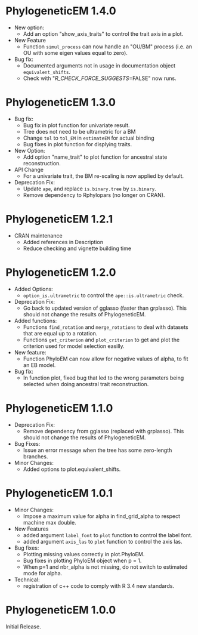 # PhylogeneticEM 1.4.0
* New option:
  * Add an option "show_axis_traits" to control the trait axis in a plot.
* New Feature
  * Function `simul_process` can now handle an "OU/BM" process (i.e. an OU with
  some eigen values equal to zero).
* Bug fix:
  * Documented arguments not in usage in documentation object `equivalent_shifts`.
  * Check with "_R_CHECK_FORCE_SUGGESTS_=FALSE" now runs.

# PhylogeneticEM 1.3.0
* Bug fix:
  * Bug fix in plot function for univariate result.
  * Tree does not need to be ultrametric for a BM
  * Change `tol` to `tol_EM` in `estimateEM` for actual binding
  * Bug fixes in plot function for displying traits.
* New Option:
  * Add option "name_trait" to plot function for ancestral state reconstruction.
* API Change
  * For a univariate trait, the BM re-scaling is now applied by default.
* Deprecation Fix:
  * Update `ape`, and replace `is.binary.tree` by `is.binary`.
  * Remove dependency to Rphylopars (no longer on CRAN).

# PhylogeneticEM 1.2.1
* CRAN maintenance
  * Added references in Description
  * Reduce checking and vignette building time

# PhylogeneticEM 1.2.0
* Added Options:
    * `option_is.ultrametric` to control the `ape::is.ultrametric` check.
* Deprecation Fix:
    * Go back to updated version of gglasso (faster than grplasso). 
    This should not change the results of PhylogeneticEM.
* Added functions:
    * Functions `find_rotation` and `merge_rotations` to deal with datasets that are
    equal up to a rotation.
    * Functions `get_criterion` and `plot_criterion` to get and plot the criterion used
    for model selection easilly.
* New feature:
    * Function PhyloEM can now allow for negative values of alpha, to fit an EB model.
* Bug fix:
    * In function plot, fixed bug that led to the wrong parameters being selected when 
    doing ancestral trait reconstruction.

# PhylogeneticEM 1.1.0
* Deprecation Fix:
    * Remove dependency from gglasso (replaced with grplasso). 
    This should not change the results of PhylogeneticEM.
* Bug Fixes:
    * Issue an error message when the tree has some zero-length branches.
* Minor Changes:
    * Added options to plot.equivalent_shifts.

# PhylogeneticEM 1.0.1
* Minor Changes:
    * Impose a maximum value for alpha in find_grid_alpha to respect machine max double.
* New Features
    * added argument `label_font` to `plot` function to control the label font.
    * added argument `axis_las` to `plot` function to control the axis las.
* Bug fixes:
    * Plotting missing values correctly in plot.PhyloEM.
    * Bug fixes in plotting PhyloEM object when p = 1.
    * When p=1 and nbr_alpha is not missing, do not switch to estimated mode for alpha.
* Technical:
    * registration of c++ code to comply with R 3.4 new standards.

# PhylogeneticEM 1.0.0
Initial Release.
